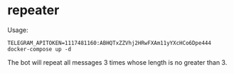 # repeater
Usage:
```
TELEGRAM_APITOKEN=1117481160:ABHQTxZZVhj2HRwFXAm11yYXcHCo6Dpe444 docker-compose up -d
```
The bot will repeat all messages 3 times whose length is no greater than 3.